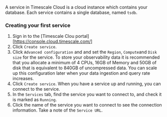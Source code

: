 A service in Timescale Cloud is a cloud instance which contains your database.
Each service contains a single database, named `tsdb`.

<procedure>

### Creating your first service

1.  Sign in to the [Timescale Clou portal][https://console.cloud.timescale.com/]
1.  Click `Create service`.
1.  Click  `Advanced configuration` and and set the `Region`, `Compute`and `Disk size`
    for the service.
    To store your observability data it is recommended that you allocate
    a minimum of 4 CPUs, 16GB of Memory and 50GB of disk that is equivalent to 840GB
    of uncompressed data. You can scale up this configuration later when your data
    ingestion and query rate increases.
1.  Click `Create service`. When you have a service up and running, you can connect
    to the service.
1.  In the `Services` tab, find the service you want to connect to, and check
    it is marked as `Running`.
1.  Click the name of the service you want to connect to see the connection
    information. Take a note of the `Service URL`.

</procedure>
